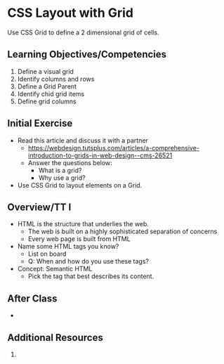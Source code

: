 # CSS Layout with Grid 

Use CSS Grid to define a 2 dimensional grid of cells.

## Learning Objectives/Competencies

1. Define a visual grid
1. Identify columns and rows
1. Define a Grid Parent
1. Identify chid grid items
1. Define grid columns

## Initial Exercise

- Read this article and discuss it with a partner
  - https://webdesign.tutsplus.com/articles/a-comprehensive-introduction-to-grids-in-web-design--cms-26521
  - Answer the questions below: 
    - What is a grid?
    - Why use a grid?
- Use CSS Grid to layout elements on a Grid. 

## Overview/TT I 

- HTML is the structure that underlies the web. 
  - The web is built on a highly sophisticated separation of concerns
  - Every web page is built from HTML
- Name some HTML tags you know?
  - List on board 
  - Q: When and how do you use these tags? 
- Concept: Semantic HTML
  - Pick the tag that best describes its content. 

## After Class

- 

## Additional Resources

1. 
